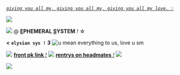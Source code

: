 *[`giving you all my, giving you all my, giving you all my love. ♡`](https://open.spotify.com/track/1Bh0UzthW8pKEnYg7v40Oa?si=0d2d79ee644d4a44)*  

![](https://cdn.discordapp.com/attachments/957851604055384137/1075921233713049650/MagicEraser_230216_182228_1_51.png) 

![](https://wilardo.crd.co/assets/images/gallery04/463254ad.gif?v=587f0c5f) @ __[E](https://ephemeralsys.carrd.co/)PHEMERAL [S](https://ephemeralsys.carrd.co/)YSTEM__ *!* ☆

**<** **`elysian sys !`** **3**  ![u mean everything to us, love u sm](https://pixelbank.neocities.org/decome/kitties/2e720318.gif)

![](https://pixelbank.neocities.org/decome/stars/a84fb90b.gif) [**front pk link** *!*](https://pk.fulmine.xyz/f/gdmev) ![](https://pixelbank.neocities.org/decome/drinks/f7900c6a.gif) [**rentrys on headmates** *!*](https://rentry.co/ephemeralsystem2) ![](https://pixelbank.neocities.org/decome/phones/bcb19285.gif)

![](https://eridan.crd.co/assets/images/image66.gif?v=c1e2148a)
